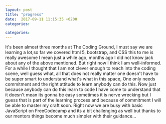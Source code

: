 ```yaml
---
layout: post
title: "progress"
date:  2017-09-11 11:15:35 +0200
categories: 

categories: 
---
```

It's been almost three months at The Coding Ground, I must say we are learning a lot,so
far we covered html 5, bootstrap, and CSS this to me is really awesome I mean just a while ago, months ago 
I did not know jack about any of the above mentioned. But right now I think I am  well-informed.
For a while I thought that I am  not clever enough to reach into the coding scene, well guess what,
all that does not  really matter one doesn't have to be super smart to understand what's what in
this space, One only needs commitment and the right attitude to learn anybody can do this.
Now just because anybody can do this learn to code I have come to understand that it doesn't mean its gonna be easy
sometimes it is nerve wrecking but I guess that is   part of the  learning process and because of commitment I will be able to master my 
craft soon.
Right now we are busy with  basic JavaScript on FreeCodecamp and its a bit challenging as well 
but thanks to our mentors things become much simpler with their guidance...
 